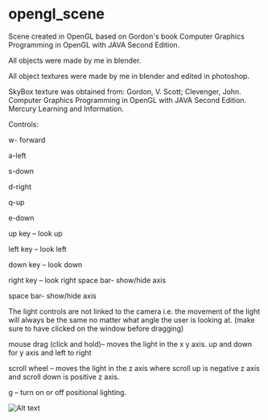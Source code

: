 # opengl_scene

Scene created in OpenGL based on Gordon's book Computer Graphics Programming in OpenGL with JAVA Second Edition. 

All objects were made by me in blender.

All object textures were made by me in blender and edited in photoshop.

SkyBox texture was obtained from:
Gordon, V. Scott; Clevenger, John. Computer Graphics Programming in OpenGL with JAVA Second Edition. Mercury Learning and Information.

Controls:

w- forward

a-left 

s-down 

d-right 

q-up 

e-down 

up key – look up 

left key – look left 

down key – look down 

right key – look right space bar- show/hide axis 

space bar- show/hide axis


The light controls are not linked to the camera i.e. the movement of the light will always be the 
same no matter what angle the user is looking at. (make sure to have clicked on the window before dragging)

mouse drag (click and hold)– moves the light in the x y axis. up and down for y axis and left to right 

scroll wheel – moves the light in the z axis where scroll up is negative z axis and scroll down is positive z axis. 

g – turn on or off positional lighting. 

![Alt text](/https://github.com/JacobHN/opengl_scene/blob/master/a4%20pictures/assignment4pic1.JPG?raw=true "Optional Title")

